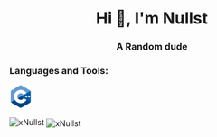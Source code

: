 <h1 align="center">Hi 👋, I'm Nullst</h1>
<h3 align="center">A Random dude</h3>


<h3 align="left">Languages and Tools:</h3>
<p align="left"> <a href="https://cplusplus.com/" target="_blank" rel="noreferrer"> <img src="https://raw.githubusercontent.com/devicons/devicon/refs/heads/master/icons/cplusplus/cplusplus-original.svg" alt="cpp" width="40" height="40"/> </a> </p>

<p><img align="left" src="https://github-readme-stats.vercel.app/api/top-langs?username=xNullst&show_icons=true&locale=en&layout=compact" alt="xNullst" /></p>

<p>&nbsp;<img align="center" src="https://github-readme-stats.vercel.app/api?username=xNullst&show_icons=true&locale=en" alt="xNullst" /></p>
